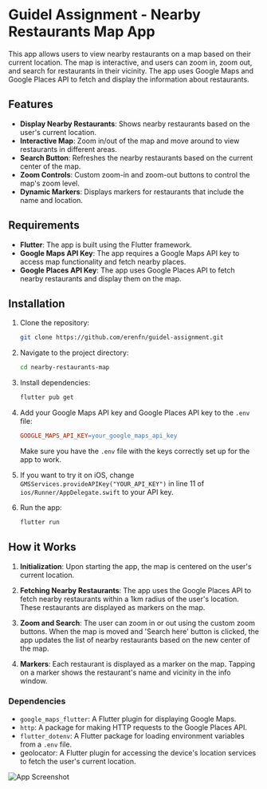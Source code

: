 # Guidel Assignment - Nearby Restaurants Map App

This app allows users to view nearby restaurants on a map based on their current location. The map is interactive, and users can zoom in, zoom out, and search for restaurants in their vicinity. The app uses Google Maps and Google Places API to fetch and display the information about restaurants.

## Features

- **Display Nearby Restaurants**: Shows nearby restaurants based on the user's current location.
- **Interactive Map**: Zoom in/out of the map and move around to view restaurants in different areas.
- **Search Button**: Refreshes the nearby restaurants based on the current center of the map.
- **Zoom Controls**: Custom zoom-in and zoom-out buttons to control the map's zoom level.
- **Dynamic Markers**: Displays markers for restaurants that include the name and location.

## Requirements

- **Flutter**: The app is built using the Flutter framework.
- **Google Maps API Key**: The app requires a Google Maps API key to access map functionality and fetch nearby places.
- **Google Places API Key**: The app uses Google Places API to fetch nearby restaurants and display them on the map.

## Installation

1. Clone the repository:
   ```bash
   git clone https://github.com/erenfn/guidel-assignment.git

2. Navigate to the project directory:

    ```bash
    cd nearby-restaurants-map
    ```

3. Install dependencies:

    ```bash
    flutter pub get
    ```

4. Add your Google Maps API key and Google Places API key to the `.env` file:

    ```makefile
    GOOGLE_MAPS_API_KEY=your_google_maps_api_key
    ```

   Make sure you have the `.env` file with the keys correctly set up for the app to work.

5. If you want to try it on iOS, change `GMSServices.provideAPIKey("YOUR_API_KEY")` in line 11 of `ios/Runner/AppDelegate.swift` to your API key.

6. Run the app:

    ```bash
    flutter run
    ```

## How it Works

1. **Initialization**: Upon starting the app, the map is centered on the user's current location. 

2. **Fetching Nearby Restaurants**: The app uses the Google Places API to fetch nearby restaurants within a 1km radius of the user's location. These restaurants are displayed as markers on the map.

3. **Zoom and Search**: The user can zoom in or out using the custom zoom buttons. When the map is moved and 'Search here' button is clicked, the app updates the list of nearby restaurants based on the new center of the map.

4. **Markers**: Each restaurant is displayed as a marker on the map. Tapping on a marker shows the restaurant's name and vicinity in the info window.


### Dependencies

- `google_maps_flutter`: A Flutter plugin for displaying Google Maps.
- `http`: A package for making HTTP requests to the Google Places API.
- `flutter_dotenv`: A Flutter package for loading environment variables from a `.env` file.
- geolocator: A Flutter plugin for accessing the device's location services to fetch the user's current location.

![App Screenshot](Map_Screenshot.png)

